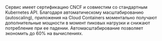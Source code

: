 Сервис имеет сертификацию CNCF и совместим со стандартным Kubernetes API. Благодаря автоматическому масштабированию (autoscaling), приложения на Cloud Containers моментально получают дополнительные мощности в момент пиковых нагрузки и снижают потребление при ее падении. Автомасштабирование позволяет экономить до 60% на вычислениях.